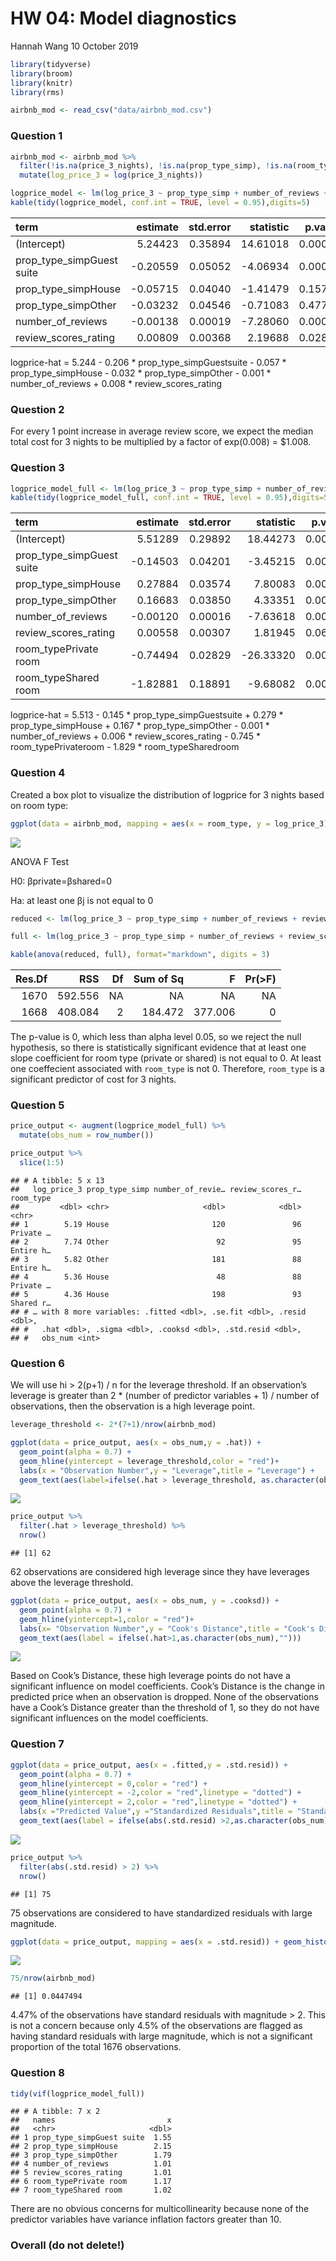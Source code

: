 HW 04: Model diagnostics
================
Hannah Wang
10 October 2019

``` r
library(tidyverse)
library(broom)
library(knitr) 
library(rms)
```

``` r
airbnb_mod <- read_csv("data/airbnb_mod.csv")
```

### Question 1

``` r
airbnb_mod <- airbnb_mod %>%
  filter(!is.na(price_3_nights), !is.na(prop_type_simp), !is.na(room_type), !is.na(number_of_reviews), !is.na(review_scores_rating)) %>%
  mutate(log_price_3 = log(price_3_nights))
```

``` r
logprice_model <- lm(log_price_3 ~ prop_type_simp + number_of_reviews + review_scores_rating, data = airbnb_mod)
kable(tidy(logprice_model, conf.int = TRUE, level = 0.95),digits=5)
```

| term                        |  estimate | std.error | statistic | p.value |  conf.low | conf.high |
| :-------------------------- | --------: | --------: | --------: | ------: | --------: | --------: |
| (Intercept)                 |   5.24423 |   0.35894 |  14.61018 | 0.00000 |   4.54020 |   5.94825 |
| prop\_type\_simpGuest suite | \-0.20559 |   0.05052 | \-4.06934 | 0.00005 | \-0.30469 | \-0.10650 |
| prop\_type\_simpHouse       | \-0.05715 |   0.04040 | \-1.41479 | 0.15732 | \-0.13639 |   0.02208 |
| prop\_type\_simpOther       | \-0.03232 |   0.04546 | \-0.71083 | 0.47729 | \-0.12149 |   0.05685 |
| number\_of\_reviews         | \-0.00138 |   0.00019 | \-7.28060 | 0.00000 | \-0.00175 | \-0.00101 |
| review\_scores\_rating      |   0.00809 |   0.00368 |   2.19688 | 0.02817 |   0.00087 |   0.01531 |

logprice-hat = 5.244 - 0.206 \* prop\_type\_simpGuestsuite - 0.057 \*
prop\_type\_simpHouse - 0.032 \* prop\_type\_simpOther - 0.001 \*
number\_of\_reviews + 0.008 \* review\_scores\_rating

### Question 2

For every 1 point increase in average review score, we expect the median
total cost for 3 nights to be multiplied by a factor of exp(0.008) =
$1.008.

### Question 3

``` r
logprice_model_full <- lm(log_price_3 ~ prop_type_simp + number_of_reviews + review_scores_rating + room_type, data = airbnb_mod)
kable(tidy(logprice_model_full, conf.int = TRUE, level = 0.95),digits=5)
```

| term                        |  estimate | std.error |  statistic | p.value |  conf.low | conf.high |
| :-------------------------- | --------: | --------: | ---------: | ------: | --------: | --------: |
| (Intercept)                 |   5.51289 |   0.29892 |   18.44273 | 0.00000 |   4.92659 |   6.09919 |
| prop\_type\_simpGuest suite | \-0.14503 |   0.04201 |  \-3.45215 | 0.00057 | \-0.22743 | \-0.06263 |
| prop\_type\_simpHouse       |   0.27884 |   0.03574 |    7.80083 | 0.00000 |   0.20873 |   0.34895 |
| prop\_type\_simpOther       |   0.16683 |   0.03850 |    4.33351 | 0.00002 |   0.09132 |   0.24234 |
| number\_of\_reviews         | \-0.00120 |   0.00016 |  \-7.63618 | 0.00000 | \-0.00151 | \-0.00089 |
| review\_scores\_rating      |   0.00558 |   0.00307 |    1.81945 | 0.06902 | \-0.00044 |   0.01159 |
| room\_typePrivate room      | \-0.74494 |   0.02829 | \-26.33320 | 0.00000 | \-0.80042 | \-0.68945 |
| room\_typeShared room       | \-1.82881 |   0.18891 |  \-9.68082 | 0.00000 | \-2.19933 | \-1.45828 |

logprice-hat = 5.513 - 0.145 \* prop\_type\_simpGuestsuite + 0.279 \*
prop\_type\_simpHouse + 0.167 \* prop\_type\_simpOther - 0.001 \*
number\_of\_reviews + 0.006 \* review\_scores\_rating - 0.745 \*
room\_typePrivateroom - 1.829 \* room\_typeSharedroom

### Question 4

Created a box plot to visualize the distribution of logprice for 3
nights based on room
type:

``` r
ggplot(data = airbnb_mod, mapping = aes(x = room_type, y = log_price_3)) + geom_boxplot() + labs(title = "Distribution of Logprice for 3 Nights by Room Type", x = "Room Type", y = "Logprice")
```

![](hw-04-diagnostics_files/figure-gfm/plot-roomtype-1.png)<!-- -->

ANOVA F Test

H0: βprivate=βshared=0

Ha: at least one βj is not equal to
0

``` r
reduced <- lm(log_price_3 ~ prop_type_simp + number_of_reviews + review_scores_rating, data = airbnb_mod)

full <- lm(log_price_3 ~ prop_type_simp + number_of_reviews + review_scores_rating + room_type, data = airbnb_mod)

kable(anova(reduced, full), format="markdown", digits = 3)
```

| Res.Df |     RSS | Df | Sum of Sq |       F | Pr(\>F) |
| -----: | ------: | -: | --------: | ------: | ------: |
|   1670 | 592.556 | NA |        NA |      NA |      NA |
|   1668 | 408.084 |  2 |   184.472 | 377.006 |       0 |

The p-value is 0, which less than alpha level 0.05, so we reject the
null hypothesis, so there is statistically significant evidence that at
least one slope coefficient for room type (private or shared) is not
equal to 0. At least one coeffecient associated with `room_type` is not
0. Therefore, `room_type` is a significant predictor of cost for 3
nights.

### Question 5

``` r
price_output <- augment(logprice_model_full) %>%
  mutate(obs_num = row_number())

price_output %>%
  slice(1:5)
```

    ## # A tibble: 5 x 13
    ##   log_price_3 prop_type_simp number_of_revie… review_scores_r… room_type
    ##         <dbl> <chr>                     <dbl>            <dbl> <chr>    
    ## 1        5.19 House                       120               96 Private …
    ## 2        7.74 Other                        92               95 Entire h…
    ## 3        5.82 Other                       181               88 Entire h…
    ## 4        5.36 House                        48               88 Private …
    ## 5        4.36 House                       198               93 Shared r…
    ## # … with 8 more variables: .fitted <dbl>, .se.fit <dbl>, .resid <dbl>,
    ## #   .hat <dbl>, .sigma <dbl>, .cooksd <dbl>, .std.resid <dbl>,
    ## #   obs_num <int>

### Question 6

We will use hi \> 2(p+1) / n for the leverage threshold. If an
observation’s leverage is greater than 2 \* (number of predictor
variables + 1) / number of observations, then the observation is a high
leverage point.

``` r
leverage_threshold <- 2*(7+1)/nrow(airbnb_mod)

ggplot(data = price_output, aes(x = obs_num,y = .hat)) + 
  geom_point(alpha = 0.7) + 
  geom_hline(yintercept = leverage_threshold,color = "red")+
  labs(x = "Observation Number",y = "Leverage",title = "Leverage") +
  geom_text(aes(label=ifelse(.hat > leverage_threshold, as.character(obs_num), "")), nudge_x = 4)
```

![](hw-04-diagnostics_files/figure-gfm/leverage-plot-1.png)<!-- -->

``` r
price_output %>%
  filter(.hat > leverage_threshold) %>%
  nrow()
```

    ## [1] 62

62 observations are considered high leverage since they have leverages
above the leverage threshold.

``` r
ggplot(data = price_output, aes(x = obs_num, y = .cooksd)) + 
  geom_point(alpha = 0.7) + 
  geom_hline(yintercept=1,color = "red")+
  labs(x= "Observation Number",y = "Cook's Distance",title = "Cook's Distance") +
  geom_text(aes(label = ifelse(.hat>1,as.character(obs_num),"")))
```

![](hw-04-diagnostics_files/figure-gfm/cooksdistance-1.png)<!-- -->

Based on Cook’s Distance, these high leverage points do not have a
significant influence on model coefficients. Cook’s Distance is the
change in predicted price when an observation is dropped. None of the
observations have a Cook’s Distance greater than the threshold of 1, so
they do not have significant influences on the model coefficients.

### Question 7

``` r
ggplot(data = price_output, aes(x = .fitted,y = .std.resid)) +
  geom_point(alpha = 0.7) + 
  geom_hline(yintercept = 0,color = "red") +
  geom_hline(yintercept = -2,color = "red",linetype = "dotted") +
  geom_hline(yintercept = 2,color = "red",linetype = "dotted") +
  labs(x ="Predicted Value",y ="Standardized Residuals",title = "Standardized Residuals vs. Predicted") +
  geom_text(aes(label = ifelse(abs(.std.resid) >2,as.character(obs_num),"")), nudge_x = 0.3)
```

![](hw-04-diagnostics_files/figure-gfm/std-resid-1.png)<!-- -->

``` r
price_output %>% 
  filter(abs(.std.resid) > 2) %>%
  nrow()
```

    ## [1] 75

75 observations are considered to have standardized residuals with large
magnitude.

``` r
ggplot(data = price_output, mapping = aes(x = .std.resid)) + geom_histogram() + geom_vline(xintercept = -2,color = "red") + geom_vline(xintercept = 2, color = "red") + labs(title = "Distribution of Standard Residuals")
```

![](hw-04-diagnostics_files/figure-gfm/stdresid-hist-1.png)<!-- -->

``` r
75/nrow(airbnb_mod)
```

    ## [1] 0.0447494

4.47% of the observations have standard residuals with magnitude \> 2.
This is not a concern because only 4.5% of the observations are flagged
as having standard residuals with large magnitude, which is not a
significant proportion of the total 1676 observations.

### Question 8

``` r
tidy(vif(logprice_model_full))
```

    ## # A tibble: 7 x 2
    ##   names                         x
    ##   <chr>                     <dbl>
    ## 1 prop_type_simpGuest suite  1.55
    ## 2 prop_type_simpHouse        2.15
    ## 3 prop_type_simpOther        1.79
    ## 4 number_of_reviews          1.01
    ## 5 review_scores_rating       1.01
    ## 6 room_typePrivate room      1.17
    ## 7 room_typeShared room       1.02

There are no obvious concerns for multicollinearity because none of the
predictor variables have variance inflation factors greater than 10.

### Overall (do not delete\!)
